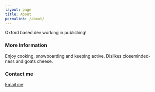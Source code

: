 ```yaml
---
layout: page
title: About
permalink: /about/
---
```


Oxford based dev working in publishing!

### More Information

Enjoy cooking, snowboarding and keeping active. Dislikes closeminded-ness and goats cheese.

### Contact me

[Email me](mailto:sgregory8@hotmail.co.uk)
